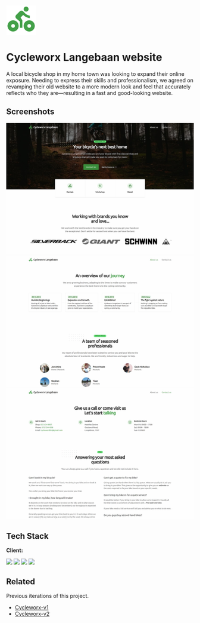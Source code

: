 
[<img src="assets/logo.png" alt="Logo" width="80" height="80">](https://cycleworxlangebaan.com)

# Cycleworx Langebaan website

A local bicycle shop in my home town was looking to expand their online exposure. Needing to express their skills and professionalism, we agreed on revamping their old website to a more modern look and feel that accurately reflects who they are—resulting in a fast and good-looking website.


## Screenshots

![Home page](assets/showcase_001.jpg)
<br />
![About page](assets/showcase_002.jpg)
<br />
![Contact page](assets/showcase_003.jpg)


## Tech Stack

**Client:**

[<img src="https://img.shields.io/badge/gatsby-%23663399.svg?&style=for-the-badge&logo=gatsby&logoColor=white" />](https://www.gatsbyjs.com/)
[<img src="https://img.shields.io/badge/react-%2361DAFB.svg?&style=for-the-badge&logo=react&logoColor=black" />](https://reactjs.org/)
[<img src="https://img.shields.io/badge/tailwind%20css-%2338B2AC.svg?&style=for-the-badge&logo=tailwind%20css&logoColor=white" />](https://tailwindcss.com/)
[<img src="https://img.shields.io/badge/typescript-%233178C6.svg?&style=for-the-badge&logo=typescript&logoColor=white" />](https://www.typescriptlang.org/)


## Related

Previous iterations of this project.

- [Cycleworx-v1](https://github.com/IamStephan/cycleworx-v1)
- [Cycleworx-v2](https://github.com/IamStephan/cycleworx-v2)

